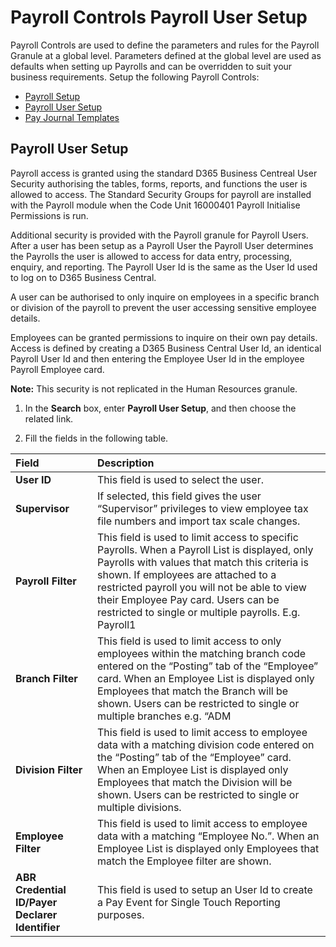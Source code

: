 # Payroll Controls Payroll User Setup

Payroll Controls are used to define the parameters and rules for the Payroll Granule at a global level.  Parameters defined at the global level are used as defaults when setting up Payrolls and can be overridden to suit your business requirements. Setup the following Payroll Controls:
                                                                                         
* [Payroll Setup](au-payroll-setup-payroll-controls-payroll-setup.md)
* [Payroll User Setup](#payroll-user-setup) 
* [Pay Journal Templates](au-payroll-setup-payroll-controls-pay-journal-templates.md)

## Payroll User Setup

Payroll access is granted using the standard D365 Business Centreal User Security authorising the tables, forms, reports, and functions the user is allowed to access.   The Standard Security Groups for payroll are installed with the Payroll module when the Code Unit 16000401 Payroll Initialise Permissions is run.

Additional security is provided with the Payroll granule for Payroll Users.  After a user has been setup as a Payroll User  the Payroll User determines the Payrolls the user is allowed to access for data entry, processing, enquiry, and reporting.  The Payroll User Id is the same as the User Id used to log on to D365 Business Central.

A user can be authorised to only inquire on employees in a specific branch or division of the payroll to prevent the user accessing sensitive employee details.

Employees can be granted permissions to inquire on their own pay details.  Access is defined by creating a D365 Business Central User Id, an identical Payroll User Id and then entering the Employee User Id in the employee Payroll Employee card.

**Note:**  This security is not replicated in the Human Resources granule.

1. In the **Search** box, enter **Payroll User Setup**, and then choose the related link. 

2. Fill the fields in the following table.

|Field|Description|  
| :--- | :--- |  
|**User ID**| This field is used to select the user.
|**Supervisor**|	If selected, this field gives the user “Supervisor” privileges to view employee tax file numbers and import tax scale changes.
|**Payroll Filter**|	This field is used to limit access to specific Payrolls.  When a Payroll List is displayed, only Payrolls with values that match this criteria is shown.  If employees are attached to a restricted payroll you will not be able to view their Employee Pay card.  Users can be restricted to single or multiple payrolls. E.g. Payroll1|Payroll2
|**Branch Filter**|	This field is used to limit access to only employees within the matching branch code entered on the “Posting” tab of the “Employee” card.  When an Employee List is displayed only Employees that match the Branch will be shown.  Users can be restricted to single or multiple branches e.g. “ADM|FIN”
|**Division Filter**|	This field is used to limit access to employee data with a matching division code entered on the “Posting” tab of the “Employee” card.  When an Employee List is displayed only Employees that match the Division will be shown.  Users can be restricted to single or multiple divisions.
|**Employee Filter**|	This field is used to limit access to employee data with a matching “Employee No.”.  When an Employee List is displayed only Employees that match the Employee filter are shown.
|**ABR Credential ID/Payer Declarer Identifier**| This field is used to setup an User Id to create a Pay Event for Single Touch Reporting purposes.
